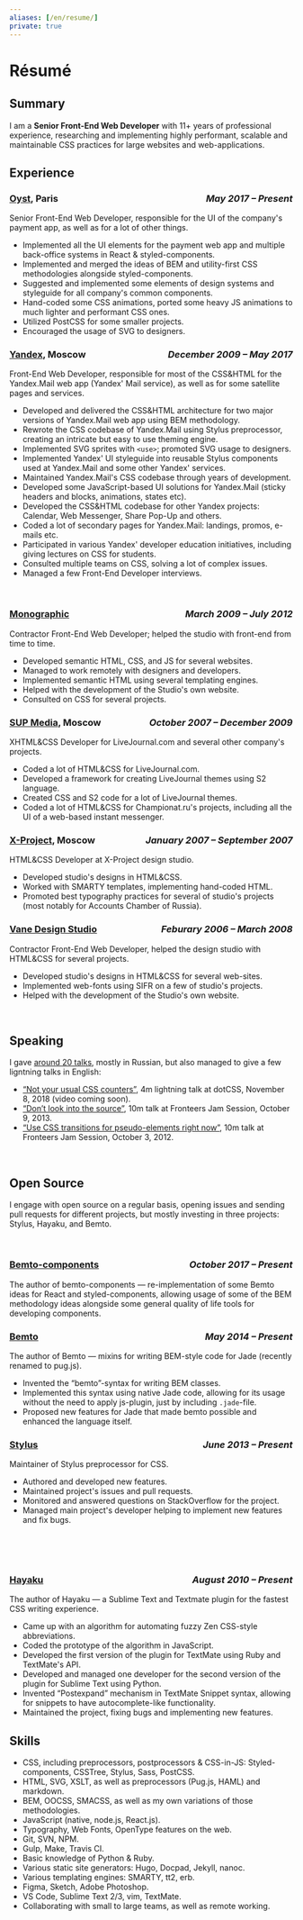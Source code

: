 ```yaml
---
aliases: [/en/resume/]
private: true
---
```


# Résumé

<style>
h1 {
  margin-bottom: 1rem !important;
}
h3 {
  display: flex;
  align-items: baseline;
}
h3 > em {
  margin-left: auto;
}
dl,dt,dd {margin:0;padding: 0;}
</style>

## Summary

I am a **Senior Front-End Web Developer** with 11+ years of professional experience, researching and implementing highly performant, scalable and maintainable CSS practices for large websites and web-applications.

## Experience

### [Oyst](https://www.oyst.com), Paris    _May 2017 – Present_

Senior Front-End Web Developer, responsible for the UI of the company's payment app, as well as for a lot of other things.

- Implemented all the UI elements for the payment web app and multiple back-office systems in React & styled-components.
- Implemented and merged the ideas of BEM and utility-first CSS methodologies alongside styled-components.
- Suggested and implemented some elements of design systems and styleguide for all company's common components.
- Hand-coded some CSS animations, ported some heavy JS animations to much lighter and performant CSS ones.
- Utilized PostCSS for some smaller projects.
- Encouraged the usage of SVG to designers.


### [Yandex](https://yandex.com/company/), Moscow    _December 2009 – May 2017_

Front-End Web Developer, responsible for most of the CSS&HTML for the Yandex.Mail web app (Yandex' Mail service), as well as for some satellite pages and services.

- Developed and delivered the CSS&HTML architecture for two major versions of Yandex.Mail web app using BEM methodology.
- Rewrote the CSS codebase of Yandex.Mail using Stylus preprocessor, creating an intricate but easy to use theming engine.
- Implemented SVG sprites with `<use>`; promoted SVG usage to designers.
- Implemented Yandex' UI styleguide into reusable Stylus components used at Yandex.Mail and some other Yandex' services.
- Maintained Yandex.Mail's CSS codebase through years of development.
- Developed some JavaScript-based UI solutions for Yandex.Mail (sticky headers and blocks, animations, states etc).
- Developed the CSS&HTML codebase for other Yandex projects: Calendar, Web Messenger, Share Pop-Up and others.
- Coded a lot of secondary pages for Yandex.Mail: landings, promos, e-mails etc.
- Participated in various Yandex' developer education initiatives, including giving lectures on CSS for students.
- Consulted multiple teams on CSS, solving a lot of complex issues.
- Managed a few Front-End Developer interviews.

<br class="only-print" />

### [Monographic](http://monographic.ru)    _March 2009 – July 2012_

Contractor Front-End Web Developer; helped the studio with front-end from time to time.

- Developed semantic HTML, CSS, and JS for several websites.
- Managed to work remotely with designers and developers.
- Implemented semantic HTML using several templating engines.
- Helped with the development of the Studio's own website.
- Consulted on CSS for several projects.

### [SUP Media](https://en.wikipedia.org/wiki/SUP_Media), Moscow    _October 2007 – December 2009_

XHTML&CSS Developer for LiveJournal.com and several other company's projects.

- Coded a lot of HTML&CSS for LiveJournal.com.
- Developed a framework for creating LiveJournal themes using S2 language.
- Created CSS and S2 code for a lot of LiveJournal themes.
- Coded a lot of HTML&CSS for Championat.ru's projects, including all the UI of a web-based instant messenger.


### [X-Project](http://www.xproject.ru), Moscow    _January 2007 – September 2007_

HTML&CSS Developer at X-Project design studio.

- Developed studio's designs in HTML&CSS.
- Worked with SMARTY templates, implementing hand-coded HTML.
- Promoted best typography practices for several of studio's projects (most notably for Accounts Chamber of Russia).


### [Vane Design Studio](http://vane.ru)    _Feburary 2006 – March 2008_

Contractor Front-End Web Developer, helped the design studio with HTML&CSS for several projects.

- Developed studio's designs in HTML&CSS for several web-sites.
- Implemented web-fonts using SIFR on a few of studio's projects.
- Helped with the development of the Studio's own website.

<br class="only-print" />

## Speaking

I gave [around 20 talks](http://kizu.ru/talks/), mostly in Russian, but also managed to give a few ligntning talks in English:

- [“Not your usual CSS counters”](https://twitter.com/mauriz/status/1060544263904206849), 4m lightning talk at dotCSS, November 8, 2018 (video coming soon).
- [“Don’t look into the source”](https://vimeo.com/77929464), 10m talk at Fronteers Jam Session, October 9, 2013.
- [“Use CSS transitions for pseudo-elements right now”](http://fronteers.nl/congres/2012/jam-session/use-css-transitions-for-pseudo-elements-right-now-roman-komarov), 10m talk at Fronteers Jam Session, October 3, 2012.

<br class="only-print" />

## Open Source

I engage with open source on a regular basis, opening issues and sending pull requests for different projects, but mostly investing in three projects: Stylus, Hayaku, and Bemto.

<br class="only-print" />


### [Bemto-components](https://github.com/kizu/bemto-components)    _October 2017 – Present_

The author of bemto-components — re-implementation of some Bemto ideas for React and styled-components, allowing usage of some of the BEM methodology ideas alongside some general quality of life tools for developing components.

### [Bemto](https://github.com/kizu/bemto)    _May 2014 – Present_

The author of Bemto — mixins for writing BEM-style code for Jade (recently renamed to pug.js).

- Invented the “bemto”-syntax for writing BEM classes.
- Implemented this syntax using native Jade code, allowing for its usage without the need to apply js-plugin, just by including `.jade`-file.
- Proposed new features for Jade that made bemto possible and enhanced the language itself.


### [Stylus](https://github.com/stylus/stylus/)    _June 2013 – Present_

Maintainer of Stylus preprocessor for CSS.

- Authored and developed new features.
- Maintained project's issues and pull requests.
- Monitored and answered questions on StackOverflow for the project.
- Managed main project's developer helping to implement new features and fix bugs.

<br class="only-print" />
<br class="only-print" />
<br class="only-print" />

### [Hayaku](https://github.com/hayaku/hayaku)    _August 2010 – Present_

The author of Hayaku — a Sublime Text and Textmate plugin for the fastest CSS writing experience.

- Came up with an algorithm for automating fuzzy Zen CSS-style abbreviations.
- Coded the prototype of the algorithm in JavaScript.
- Developed the first version of the plugin for TextMate using Ruby and TextMate's API.
- Developed and managed one developer for the second version of the plugin for Sublime Text using Python.
- Invented “Postexpand” mechanism in TextMate Snippet syntax, allowing for snippets to have autocomplete-like functionality.
- Maintained the project, fixing bugs and implementing new features.


## Skills

- CSS, including preprocessors, postprocessors & CSS-in-JS: Styled-components, CSSTree, Stylus, Sass, PostCSS.
- HTML, SVG, XSLT, as well as preprocessors (Pug.js, HAML) and markdown.
- BEM, OOCSS, SMACSS, as well as my own variations of those methodologies.
- JavaScript (native, node.js, React.js).
- Typography, Web Fonts, OpenType features on the web.
- Git, SVN, NPM.
- Gulp, Make, Travis CI.
- Basic knowledge of Python & Ruby.
- Various static site generators: Hugo, Docpad, Jekyll, nanoc.
- Various templating engines: SMARTY, tt2, erb.
- Figma, Sketch, Adobe Photoshop.
- VS Code, Sublime Text 2/3, vim, TextMate.
- Collaborating with small to large teams, as well as remote working.

